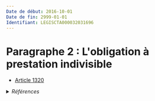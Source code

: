 ```yaml
---
Date de début: 2016-10-01
Date de fin: 2999-01-01
Identifiant: LEGISCTA000032031696
---
```


<h1>Paragraphe 2 : L'obligation à prestation indivisible</h1>

- [Article 1320](article_1320.md)

<details>
  <summary><em>Références</em></summary>

  <h2>Articles faisant référence à la section</h2>
  
  <ul>
    <li>
      <a href="https://legal.tricoteuses.fr//redirection/LEGIARTI000032006593?vers=git&vers=legifrance">Ordonnance n° 2016-131 du 10 février 2016 portant réforme du droit des contrats, du régime général et de la preuve des obligations - article 3 ENTIEREMENT_MODIF</a> CREE source
    </li>
  </ul>
</details>
